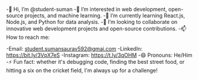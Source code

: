 -👋 Hi, I’m @student-suman
-👀 I’m interested in web development, open-source projects, and machine learning.
-🌱 I’m currently learning React.js, Node.js, and Python for data analysis.
-💞️ I’m looking to collaborate on innovative web development projects and open-source contributions.
-📫 How to reach me:

-Email: student.sumansaurav592@gmai.com
-LinkedIn: https://bit.ly/3VpX7eS
-Instagram: https://t.ly/3qOHM
-😄 Pronouns: He/Him
-⚡ Fun fact: whether it's debugging code, finding the best street food, or hitting a six on the cricket field, I'm always up for a challenge!
<!---
student-suman/student-suman is a ✨ special ✨ repository because its `README.md` (this file) appears on your GitHub profile.
You can click the Preview link to take a look at your changes.
--->
